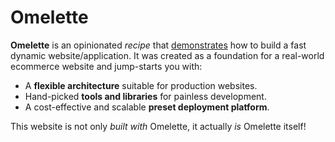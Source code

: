 # Omelette

**Omelette** is an opinionated _recipe_ that [demonstrates](https://omelette.snackbar.workers.dev) how to build a fast dynamic website/application. It was created as a foundation for a real-world ecommerce website and jump-starts you with:

- A **flexible architecture** suitable for production websites.
- Hand-picked **tools and libraries** for painless development.
- A cost-effective and scalable **preset deployment platform**.

This website is not only _built with_ Omelette, it actually _is_ Omelette itself!
